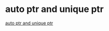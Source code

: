# auto ptr and unique ptr
[auto ptr and unique ptr](https://aiwithcloud.com/2022/09/19/auto_ptr_and_unique_ptr/)